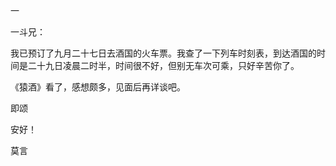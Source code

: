 一

一斗兄：

我已预订了九月二十七日去酒国的火车票。我查了一下列车时刻表，到达酒国的时间是二十九日凌晨二时半，时间很不好，但别无车次可乘，只好辛苦你了。

《猿酒》看了，感想颇多，见面后再详谈吧。

即颂

安好！

莫言